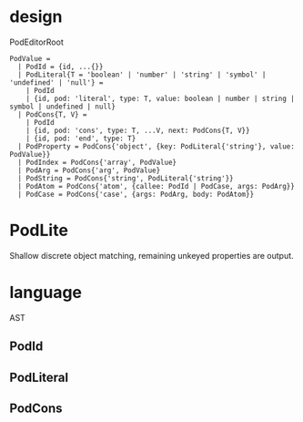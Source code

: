 # design

PodEditorRoot

```
PodValue =
  | PodId = {id, ...{}}
  | PodLiteral{T = 'boolean' | 'number' | 'string' | 'symbol' | 'undefined' | 'null'} =
    | PodId
    | {id, pod: 'literal', type: T, value: boolean | number | string | symbol | undefined | null}
  | PodCons{T, V} =
    | PodId
    | {id, pod: 'cons', type: T, ...V, next: PodCons{T, V}}
    | {id, pod: 'end', type: T}
  | PodProperty = PodCons{'object', {key: PodLiteral{'string'}, value: PodValue}}
  | PodIndex = PodCons{'array', PodValue}
  | PodArg = PodCons{'arg', PodValue}
  | PodString = PodCons{'string', PodLiteral{'string'}}
  | PodAtom = PodCons{'atom', {callee: PodId | PodCase, args: PodArg}}
  | PodCase = PodCons{'case', {args: PodArg, body: PodAtom}}
```

# PodLite

Shallow discrete object matching, remaining unkeyed properties are output.

# language

AST

## PodId

## PodLiteral

## PodCons
